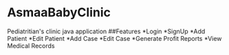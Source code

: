 # AsmaaBabyClinic
Pediatritian's clinic java application 
##Features
*Login
*SignUp
*Add Patient
*Edit Patient
*Add Case
*Edit Case
*Generate Profit Reports 
*View Medical Records
